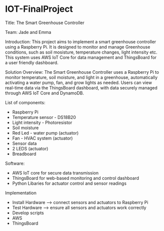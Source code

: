 # IOT-FinalProject
Title: The Smart Greenhouse Controller 

Team: Jade and Emma

Introduction: This project aims to implement a smart greenhouse controller using a Raspberry Pi. It is designed to monitor and manage Greenhouse conditions, such as soil mosisture, temperature changes, light intensity etc. This system uses AWS IoT Core for data management and ThingsBoard for a user friendly dashboard.

Solution Overview: 
The Smart Greenhouse Controller uses a Raspberry Pi to monitor temperature, soil moisture, and light in a greenhouse, automatically activating a water pump, fan, and grow lights as needed. Users can view real-time data via the ThingsBoard dashboard, with data securely managed through AWS IoT Core and DynamoDB.

List of components:
- Raspberry Pi
- Temperature sensor - DS18B20 
- Light intensity - Photoresistor
- Soil moisture
- Red Led - water pump (actuator)
- Fan - HVAC system (actuator)
- Sensor data
- 2 LEDS (actuator)
- Breadboard

Software:
- AWS IoT core for secure data transmission
- ThingsBoard for web-based monitoring and control dashboard
- Python Libaries for actuator control and sensor readings

Implementation
- Install Hardware --> connect sensors and actuators to Raspberry Pi
- Test Hardware --> ensure all sensors and actuators work correctly
- Develop scripts
- AWS
- ThingsBoard


